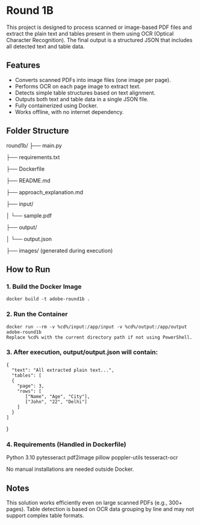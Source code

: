 # Round 1B 

This project is designed to process scanned or image-based PDF files and extract the plain text and tables present in them using OCR (Optical Character Recognition). The final output is a structured JSON that includes all detected text and table data.

## Features

- Converts scanned PDFs into image files (one image per page).
- Performs OCR on each page image to extract text.
- Detects simple table structures based on text alignment.
- Outputs both text and table data in a single JSON file.
- Fully containerized using Docker.
- Works offline, with no internet dependency.

## Folder Structure

round1b/
├── main.py

├── requirements.txt

├── Dockerfile

├── README.md

├── approach_explanation.md

├── input/

│ └── sample.pdf

├── output/

│ └── output.json

├── images/ (generated during execution)

## How to Run

### 1. Build the Docker Image
    docker build -t adobe-round1b .

### 2. Run the Container
    docker run --rm -v %cd%/input:/app/input -v %cd%/output:/app/output adobe-round1b
    Replace %cd% with the current directory path if not using PowerShell.


### 3. After execution, output/output.json will contain:

    {
      "text": "All extracted plain text...",
      "tables": [
      {
        "page": 3,
        "rows": [
           ["Name", "Age", "City"],
           ["John", "22", "Delhi"]
        ]
      }
    ]
  }
### 4. Requirements (Handled in Dockerfile)
Python 3.10
pytesseract
pdf2image
pillow
poppler-utils
tesseract-ocr

No manual installations are needed outside Docker.

## Notes
This solution works efficiently even on large scanned PDFs (e.g., 300+ pages).
Table detection is based on OCR data grouping by line and may not support complex table formats.

